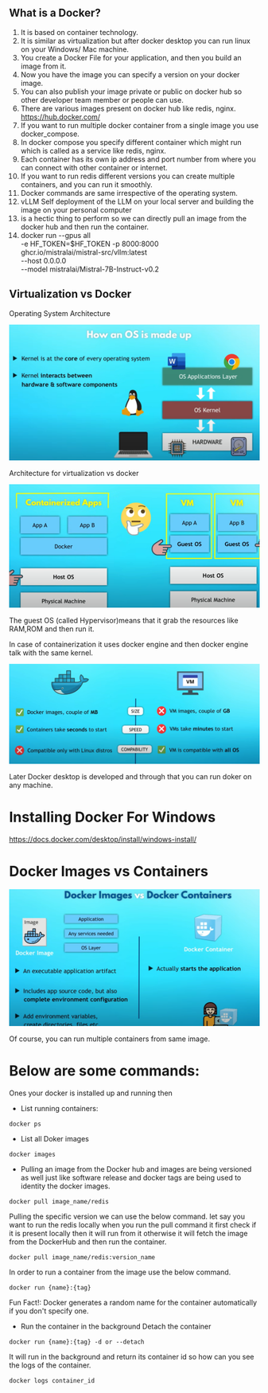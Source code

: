 ## What is a Docker?

1. It is based on container technology.  
2. It is similar as virtualization but after docker desktop you can run linux on your Windows/ Mac machine.  
3. You create a Docker File for your application, and then you build an image from it.  
4. Now you have the image you can specify a version on your docker image.
5. You can also publish your image private or public on docker hub so other developer team member or people can use.  
6. There are various images present on docker hub like redis, nginx. https://hub.docker.com/ 
7. If you want to run multiple docker container from a single image you use docker_compose.  
8. In docker compose you specify different container which might run which is called as a service like redis, nginx.  
9. Each container has its own ip address and port number from where you can connect with other container or internet.  
10. If you want to run redis different versions you can create multiple containers, and you can run it smoothly.  
11. Docker commands are same irrespective of the operating system.  
13. vLLM Self deployment of the LLM on your local server and building the image on your personal computer
14. is a hectic thing to perform so we can directly pull an image from the docker hub and then run the container.
15. docker run --gpus all \
    -e HF_TOKEN=$HF_TOKEN -p 8000:8000 \
    ghcr.io/mistralai/mistral-src/vllm:latest \
    --host 0.0.0.0 \
    --model mistralai/Mistral-7B-Instruct-v0.2



## Virtualization vs Docker

Operating System Architecture

![img.png](img.png)

Architecture for virtualization vs docker

![img_1.png](img_1.png)


The guest OS (called Hypervisor)means that it grab the resources like RAM,ROM and then run it.

In case of containerization it uses docker engine and then docker engine talk with the same kernel.

![img_2.png](img_2.png)

Later Docker desktop is developed and through that you can run doker on any machine.  


# Installing Docker For Windows

https://docs.docker.com/desktop/install/windows-install/


# Docker Images vs Containers

![img_3.png](img_3.png)

Of course, you can run multiple containers from same image.


# Below are some commands:

Ones your docker is installed up and running then   
- List running containers:  
```
docker ps
```

- List all Doker images
```
docker images
```

- Pulling an image from the Docker hub and images are being versioned as well just like software release and docker tags are being used to identity the docker images.
```
docker pull image_name/redis
```

Pulling the specific version we can use the below command.
let say you want to run the redis locally when you run the pull command it first check if it is present locally then
it will run from it otherwise it will fetch the image from the DockerHub and then run the container.

```
docker pull image_name/redis:version_name
```

In order to run a container from the image use the below command.

```
docker run {name}:{tag}
```
Fun Fact!: Docker generates a random name for the container automatically if you don't specify one.

- Run the container in the background
Detach the container 

```
docker run {name}:{tag} -d or --detach
```
It will run in the background and return its container id so how can you see the logs of the container.

```
docker logs container_id
```

